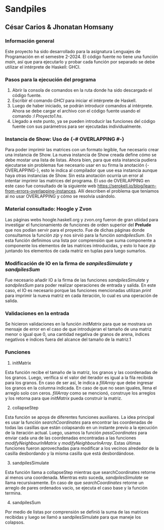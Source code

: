 # Sandpiles

## César Carios & Jhonatan Homsany

### Información general

Este proyecto ha sido desarrollado para la asignatura Lenguajes de Programación en el semestre 2-2024. El código fuente no tiene una función _main_, así que para ejecutarlo y probar cada función por separado se debe utilizar el intérprete de Haskell: GHCI.

### Pasos para la ejecución del programa

1. Abrir la consola de comandos en la ruta donde ha sido descargado el código fuente.
2. Escribir el comando _GHCI_ para iniciar el intérprete de Haskell.
3. Luego de haber iniciado, se podrán introducir comandos al intérprete. Ahora se debe cargar el archivo con el código fuente usando el comando _:l Proyecto1.hs_.
4. Llegado a este punto, ya se pueden introducir las funciones del código fuente con sus parámetros para ser ejecutadas individualmente.

### Instancia de Show: Uso de {-# OVERLAPPING #-}

Para poder imprimir las matrices con un formato legible, fue necesario crear una instancia de Show. La nueva instancia de Show creada define cómo se debe mostar una lista de listas. Ahora bien, para que esta instancia pudiera ejecutarse sin problemas fue necesario usar en su firma la anotación {-OVERLAPPING-}, esto le indica al compilador que use esa instancia aunque haya otras instancias de Show. Sin esta anotación ocurría un error al intentar imprimir las matrices del programa. El uso de OVERLAPPING en este caso fue consultado de la siguiente web https://serokell.io/blog/learn-from-errors-overlapping-instances. Allí describen el problema que teníamos al no usar OVERLAPPING y cómo se resolvía usándolo.

### Material consultado: Hoogle y Zvon

Las páginas webs hoogle.haskell.org y zvon.org fueron de gran utiidad para investigar el funcionamiento de funciones de orden superior del **Prelude** que nos podían servir para el proyecto. Fue de dichas páginas donde consultamos la función _zip_ y nos sirvió para la función _sandpilesSum_. En esta función definimos una lista por comprensión que suma componente a componente los elementos de las matrices introducidas, y esto lo hace _zip_ juntando los elementos de cada matriz en tuplas para luego sumarlos.

### Modificación de IO en la firma de _sanpilesSimulate_ y _sandpilesSum_

Fue necesario añadir IO a la firma de las funciones _sandpilesSimulate_ y _sandpilesSum_ para poder realizar operaciones de entrada y salida. En este caso, el IO es necesario porque las funciones mencionadas utilizan _print_ para imprimir la nueva matriz en cada iteración, lo cual es una operación de salida.

### Validaciones en la entrada

Se hicieron validaciones en la función _initMatrix_ para que se mostrara un mensaje de error en el caso de que introdujeran el tamaño de una matriz menor o igual que 0, una cantidad negativa de granos de arena, índices negativos e índices fuera del alcance del tamaño de la matriz.1

### Funciones 

1. initMatrix 

Esta función recibe el tamaño de la matriz, los granos y las coordenadas de los granos. Luego, verifica si el valor del iterador es igual a la fila recibida para los granos. En caso de ser así, le indica a _fillArray_ que debe ingresar los granos en la columna indicada. En caso de que no sean iguales, llena el arreglo solo con ceros. _fillArray_ como se mencionó, construye los arreglos y los retorna para que _initMatrix_ pueda construir la matriz.

2. collapseStep

Esta función se apoya de diferentes funciones auxiliares. La idea principal es usar la función _searchCoordinates_ para encontrar las coordenadas de todas las casillas que están colapsando en un instante previo a la ejecución de la iteración actual. Luego, usamos la función _passCoordinates_ para enviar cada una de las coordenadas encontradas a las funciones _modifyNeighbourInMatrix_ y _modifyNeighbourInArray_. Estas últimas funciones fueron aprovechadas para modificar a los vecinos alrededor de la casilla desbordando y la misma casilla que está desbordándose.

3. sandpilesSimulate

Esta función llama a collapseStep mientras que searchCoordinates retorne al menos una coordenada. Mientras esto suceda, _sandpilesSimulate_ se llama recursivamente. En caso de que _searchCoordinates_ retorne un arreglo de pares ordenados vacío, se ejecuta el caso base y la función termina.

4. sandpilesSum

Por medio de listas por comprensión se definió la suma de las matrices recibidas y luego se llamó a sandpilesSimulate para que maneje los colapsos.
